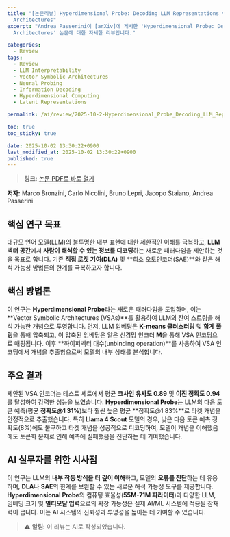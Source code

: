 ```yaml
---
title: "[논문리뷰] Hyperdimensional Probe: Decoding LLM Representations via Vector Symbolic
  Architectures"
excerpt: "Andrea Passerini이 [arXiv]에 게시한 'Hyperdimensional Probe: Decoding LLM Representations via Vector Symbolic
  Architectures' 논문에 대한 자세한 리뷰입니다."

categories:
  - Review
tags:
  - Review
  - LLM Interpretability
  - Vector Symbolic Architectures
  - Neural Probing
  - Information Decoding
  - Hyperdimensional Computing
  - Latent Representations

permalink: /ai/review/2025-10-2-Hyperdimensional_Probe_Decoding_LLM_Representations_via_Vector_Symbolic_Architectures/

toc: true
toc_sticky: true

date: 2025-10-02 13:30:22+0900
last_modified_at: 2025-10-02 13:30:22+0900
published: true
---
```

> **링크:** [논문 PDF로 바로 열기](https://arxiv.org/abs/2509.25045)

**저자:** Marco Bronzini, Carlo Nicolini, Bruno Lepri, Jacopo Staiano, Andrea Passerini



## 핵심 연구 목표
대규모 언어 모델(LLM)의 불투명한 내부 표현에 대한 제한적인 이해를 극복하고, **LLM 벡터 공간**에서 **사람이 해석할 수 있는 정보를 디코딩**하는 새로운 패러다임을 제안하는 것을 목표로 합니다. 기존 **직접 로짓 기여(DLA)** 및 **희소 오토인코더(SAE)**와 같은 해석 가능성 방법론의 한계를 극복하고자 합니다.

## 핵심 방법론
이 연구는 **Hyperdimensional Probe**라는 새로운 패러다임을 도입하며, 이는 **Vector Symbolic Architectures (VSAs)**를 활용하여 LLM의 잔여 스트림을 해석 가능한 개념으로 투영합니다. 먼저, LLM 임베딩은 **K-means 클러스터링** 및 **합계 풀링**을 통해 압축되고, 이 압축된 임베딩은 얕은 신경망 인코더 **M**을 통해 VSA 인코딩으로 매핑됩니다. 이후 **하이퍼벡터 대수(unbinding operation)**를 사용하여 VSA 인코딩에서 개념을 추출함으로써 모델의 내부 상태를 분석합니다.

## 주요 결과
제안된 VSA 인코더는 테스트 세트에서 평균 **코사인 유사도 0.89** 및 **이진 정확도 0.94**를 달성하여 강력한 성능을 보였습니다. **Hyperdimensional Probe**는 LLM의 다음 토큰 예측(평균 **정확도@1 31%**)보다 훨씬 높은 평균 **정확도@1 83%**로 타겟 개념을 안정적으로 추출했습니다. 특히 **Llama 4 Scout** 모델의 경우, 낮은 다음 토큰 예측 정확도(8%)에도 불구하고 타겟 개념을 성공적으로 디코딩하여, 모델이 개념을 이해했음에도 토큰화 문제로 인해 예측에 실패했음을 진단하는 데 기여했습니다.

## AI 실무자를 위한 시사점
이 연구는 LLM의 **내부 작동 방식을 더 깊이 이해**하고, 모델의 **오류를 진단**하는 데 유용하며, **DLA**나 **SAE**의 한계를 보완할 수 있는 새로운 해석 가능성 도구를 제공합니다. **Hyperdimensional Probe**의 컴퓨팅 효율성(**55M-71M 파라미터**)과 다양한 LLM, 임베딩 크기 및 **멀티모달 입력**으로의 확장 가능성은 실제 AI/ML 시스템에 적용될 잠재력이 큽니다. 이는 AI 시스템의 신뢰성과 투명성을 높이는 데 기여할 수 있습니다.

> ⚠️ **알림:** 이 리뷰는 AI로 작성되었습니다.